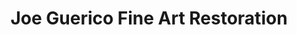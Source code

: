 ---
title: "Joe Guerico Fine Art Restoration"
url: /toronto/joe-guerico-fine-art-restoration/
shop: Kunst
---
